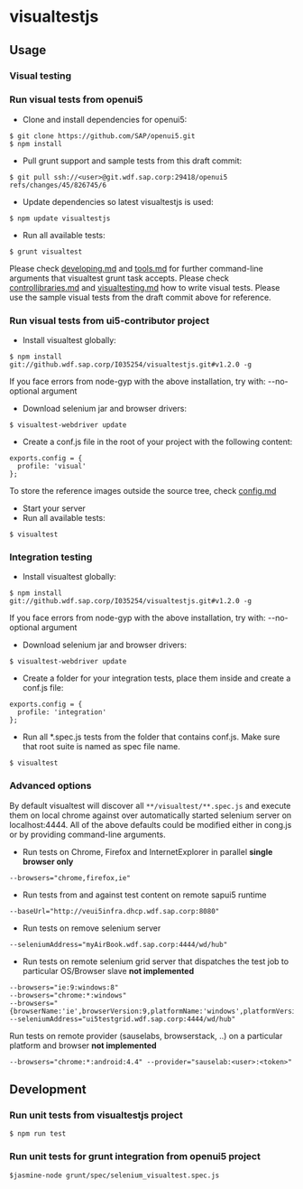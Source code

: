 # visualtestjs

## Usage

### Visual testing

### Run visual tests from openui5
* Clone and install dependencies for openui5:
```
$ git clone https://github.com/SAP/openui5.git
$ npm install
```
* Pull grunt support and sample tests from this draft commit:
```
$ git pull ssh://<user>@git.wdf.sap.corp:29418/openui5 refs/changes/45/826745/6
```
* Update dependencies so latest visualtestjs is used:
```
$ npm update visualtestjs
```
* Run all available tests:
```
$ grunt visualtest
```
Please check [developing.md](https://github.com/SAP/openui5/blob/master/docs/developing.md) and
[tools.md](https://github.com/SAP/openui5/blob/master/docs/tools.md) for further command-line arguments that
visualtest grunt task accepts. Please check [controllibraries.md](https://github.com/SAP/openui5/blob/master/docs/controllibraries.md)
and [visualtesting.md](docs/visualtesting.md) how to write visual tests.
Please use the sample visual tests from the draft commit above for reference.

### Run visual tests from ui5-contributor project
* Install visualtest globally:
```
$ npm install git://github.wdf.sap.corp/I035254/visualtestjs.git#v1.2.0 -g
```
If you face errors from node-gyp with the above installation, try with: --no-optional argument
* Download selenium jar and browser drivers:
```
$ visualtest-webdriver update
```
* Create a conf.js file in the root of your project with the following content:
```
exports.config = {
  profile: 'visual'
};
```
To store the reference images outside the source tree, check [config.md](docs/config.md)
* Start your server
* Run all available tests:
```
$ visualtest
```

### Integration testing
* Install visualtest globally:
```
$ npm install git://github.wdf.sap.corp/I035254/visualtestjs.git#v1.2.0 -g
```
If you face errors from node-gyp with the above installation, try with: --no-optional argument
* Download selenium jar and browser drivers:
```
$ visualtest-webdriver update
```
* Create a folder for your integration tests, place them inside and create a conf.js file:
```
exports.config = {
  profile: 'integration'
};
```
* Run all *.spec.js tests from the folder that contains conf.js. Make sure that root suite is named as spec file name.
```
$ visualtest
```

### Advanced options

By default visualtest will discover all `**/visualtest/**.spec.js` and execute them on local chrome
against over automatically started selenium server on localhost:4444.
All of the above defaults could be modified either in cong.js or by providing command-line arguments.

* Run tests on Chrome, Firefox and InternetExplorer in parallel
__single browser only__
```
--browsers="chrome,firefox,ie"
```
* Run tests from and against test content on remote sapui5 runtime
```
--baseUrl="http://veui5infra.dhcp.wdf.sap.corp:8080"
```
* Run tests on remove selenium server
```
--seleniumAddress="myAirBook.wdf.sap.corp:4444/wd/hub"
```
* Run tests on remote selenium grid server that dispatches the test job to particular OS/Browser slave
__not implemented__
```
--browsers="ie:9:windows:8"
--browsers="chrome:*:windows"
--browsers="{browserName:'ie',browserVersion:9,platformName:'windows',platformVersion'8'}" --seleniumAddress="ui5testgrid.wdf.sap.corp:4444/wd/hub"
```
Run tests on remote provider (sauselabs, browserstack, ..) on a particular platform and browser
__not implemented__
```
--browsers="chrome:*:android:4.4" --provider="sauselab:<user>:<token>"
```

## Development

### Run unit tests from visualtestjs project
```
$ npm run test
```
### Run unit tests for grunt integration from openui5 project
```
$jasmine-node grunt/spec/selenium_visualtest.spec.js
```


